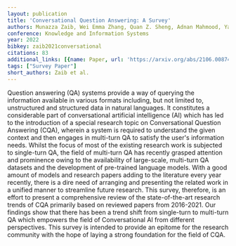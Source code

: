 ```yaml
---
layout: publication
title: 'Conversational Question Answering: A Survey'
authors: Munazza Zaib, Wei Emma Zhang, Quan Z. Sheng, Adnan Mahmood, Yang Zhang
conference: Knowledge and Information Systems
year: 2022
bibkey: zaib2021conversational
citations: 83
additional_links: [{name: Paper, url: 'https://arxiv.org/abs/2106.00874'}]
tags: ["Survey Paper"]
short_authors: Zaib et al.
---
```

Question answering (QA) systems provide a way of querying the information
available in various formats including, but not limited to, unstructured and
structured data in natural languages. It constitutes a considerable part of
conversational artificial intelligence (AI) which has led to the introduction
of a special research topic on Conversational Question Answering (CQA), wherein
a system is required to understand the given context and then engages in
multi-turn QA to satisfy the user's information needs. Whilst the focus of most
of the existing research work is subjected to single-turn QA, the field of
multi-turn QA has recently grasped attention and prominence owing to the
availability of large-scale, multi-turn QA datasets and the development of
pre-trained language models. With a good amount of models and research papers
adding to the literature every year recently, there is a dire need of arranging
and presenting the related work in a unified manner to streamline future
research. This survey, therefore, is an effort to present a comprehensive
review of the state-of-the-art research trends of CQA primarily based on
reviewed papers from 2016-2021. Our findings show that there has been a trend
shift from single-turn to multi-turn QA which empowers the field of
Conversational AI from different perspectives. This survey is intended to
provide an epitome for the research community with the hope of laying a strong
foundation for the field of CQA.